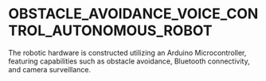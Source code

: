 # OBSTACLE_AVOIDANCE_VOICE_CONTROL_AUTONOMOUS_ROBOT
The robotic hardware is constructed utilizing an Arduino Microcontroller, featuring capabilities such as obstacle avoidance, Bluetooth connectivity, and camera surveillance.
